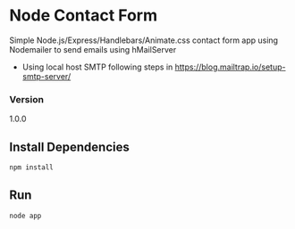 # Node Contact Form

Simple Node.js/Express/Handlebars/Animate.css contact form app using Nodemailer to send emails using hMailServer

- Using local host SMTP following steps in https://blog.mailtrap.io/setup-smtp-server/

### Version

1.0.0

## Install Dependencies

```bash
npm install 
```

## Run

```bash
node app
```
